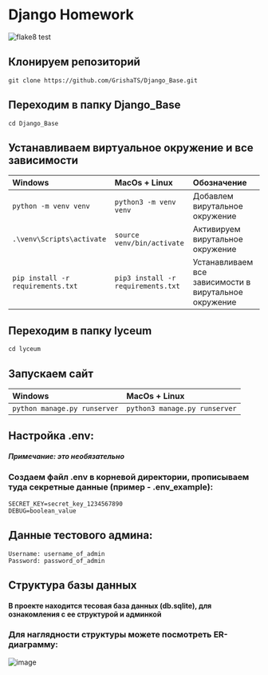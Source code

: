 # Django Homework
![flake8 test]( https://github.com/GrishaTS/Django_Base/actions/workflows/python-package.yml/badge.svg) 

## Клонируем репозиторий
```commandline 
git clone https://github.com/GrishaTS/Django_Base.git
```

## Переходим в папку Django_Base
```commandline 
cd Django_Base
```

## Устанавливаем виртуальное окружение и все зависимости
| Windows | MacOs + Linux                            |Обозначение|
| :--------------- | :------------------------------ |:--------------- |
|`python -m venv venv`|`python3 -m venv venv`|Добавлем вирутальное окружение|
|`.\venv\Scripts\activate`|`source venv/bin/activate`| Активируем вирутальное окружение|
|`pip install -r requirements.txt`|`pip3 install -r requirements.txt`| Устанавливаем все зависимости в вирутальное окружение|

## Переходим в папку lyceum
```commandline 
cd lyceum
```

## Запускаем сайт
| Windows | MacOs + Linux                            |
| :--------------- | :------------------------------ |
|`python manage.py runserver`|`python3 manage.py runserver`|


## Настройка .env:
##### Примечание: это необязательно
### Создаем файл .env в корневой директории, прописываем туда секретные данные (пример - .env_example):
```commandline
SECRET_KEY=secret_key_1234567890
DEBUG=boolean_value
```

## Данные тестового админа:

```commandline
Username: username_of_admin
Password: password_of_admin
```

## Структура базы данных
#### В проекте находится тесовая база данных (db.sqlite), для ознакомления с ее структурой и админкой
### Для наглядности структуры можете посмотреть ER-диаграмму:
![image](https://user-images.githubusercontent.com/69619529/201436153-4e49df1f-11ea-4a58-a2f7-afff59d2225a.png)
